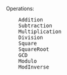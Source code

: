 Operations:
<pre>
    Addition
    Subtraction
    Multiplication
    Division
    Square
    SquareRoot
    GCD
    Modulo
    ModInverse
</pre>

